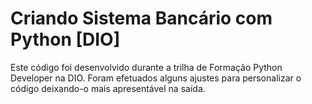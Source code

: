 # Criando Sistema Bancário com Python [DIO]

Este código foi desenvolvido durante a trilha de Formação Python Developer na DIO. Foram efetuados alguns ajustes para personalizar o código deixando-o mais apresentável na saída.
